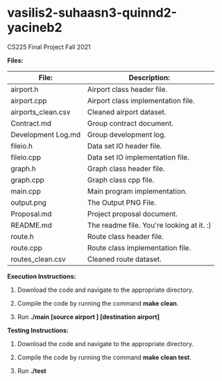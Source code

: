 # vasilis2-suhaasn3-quinnd2-yacineb2
CS225 Final Project Fall 2021

**Files:**

| File:              | Description:                              |
|--------------------|-------------------------------------------|
| airport.h          | Airport class header file.                |
| airport.cpp        | Airport class implementation file.        |
| airports_clean.csv | Cleaned airport dataset.                  |
| Contract.md        | Group contract document.                  |
| Development Log.md | Group development log.                    |
| fileio.h           | Data set IO header file.                  |
| fileio.cpp         | Data set IO implementation file.          |
| graph.h            | Graph class header file.                  |
| graph.cpp          | Graph class cpp file.                     |
| main.cpp           | Main program implementation.              |
| output.png         | The Output PNG File.                      |
| Proposal.md        | Project proposal document.                |
| README.md          | The readme file. You're looking at it. :) |
| route.h            | Route class header file.                  |
| route.cpp          | Route class implementation file.          |
| routes_clean.csv   | Cleaned route dataset.                    |


**Execution Instructions:**

1) Download the code and navigate to the appropriate directory.

2) Compile the code by running the command **make clean**.

3) Run **./main \[source airport \] \[destination airport\]**

**Testing Instructions:**

1) Download the code and navigate to the appropriate directory.

2) Compile the code by running the command **make clean test**.

3) Run **./test**
